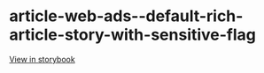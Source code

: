 # article-web-ads--default-rich-article-story-with-sensitive-flag

[View in storybook](https://raw.githack.com/Independent-Digital-News-and-Media-Ltd/indy100-pwamp-sb/PR-756-sb/index.html?path=/story/article-web-ads--default-rich-article-story-with-sensitive-flag)